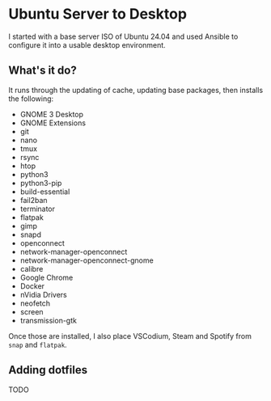 # Ubuntu Server to Desktop

I started with a base server ISO of Ubuntu 24.04 and used Ansible to configure it into a usable desktop environment. 

## What's it do?

It runs through the updating of cache, updating base packages, then installs the following:

- GNOME 3 Desktop
- GNOME Extensions
- git
- nano
- tmux
- rsync
- htop
- python3
- python3-pip
- build-essential
- fail2ban
- terminator
- flatpak
- gimp
- snapd
- openconnect
- network-manager-openconnect
- network-manager-openconnect-gnome
- calibre
- Google Chrome
- Docker
- nVidia Drivers
- neofetch
- screen
- transmission-gtk

Once those are installed, I also place VSCodium, Steam and Spotify from ``snap`` and ``flatpak``.

## Adding dotfiles

TODO
